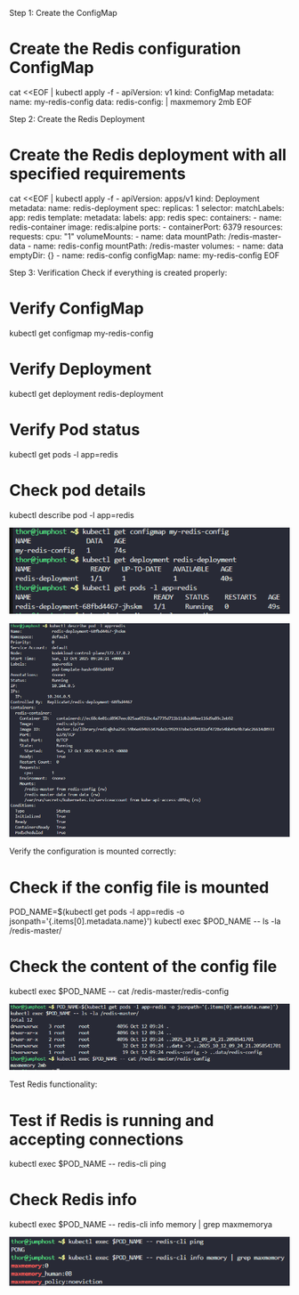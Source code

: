 Step 1: Create the ConfigMap

# Create the Redis configuration ConfigMap
cat <<EOF | kubectl apply -f -
apiVersion: v1
kind: ConfigMap
metadata:
  name: my-redis-config
data:
  redis-config: |
    maxmemory 2mb
EOF

Step 2: Create the Redis Deployment

# Create the Redis deployment with all specified requirements
cat <<EOF | kubectl apply -f -
apiVersion: apps/v1
kind: Deployment
metadata:
  name: redis-deployment
spec:
  replicas: 1
  selector:
    matchLabels:
      app: redis
  template:
    metadata:
      labels:
        app: redis
    spec:
      containers:
      - name: redis-container
        image: redis:alpine
        ports:
        - containerPort: 6379
        resources:
          requests:
            cpu: "1"
        volumeMounts:
        - name: data
          mountPath: /redis-master-data
        - name: redis-config
          mountPath: /redis-master
      volumes:
      - name: data
        emptyDir: {}
      - name: redis-config
        configMap:
          name: my-redis-config
EOF

 Step 3: Verification
Check if everything is created properly:

# Verify ConfigMap
kubectl get configmap my-redis-config

# Verify Deployment
kubectl get deployment redis-deployment

# Verify Pod status
kubectl get pods -l app=redis

# Check pod details
kubectl describe pod -l app=redis

![alt text](image.png)

![alt text](image-1.png)

Verify the configuration is mounted correctly:

# Check if the config file is mounted
POD_NAME=$(kubectl get pods -l app=redis -o jsonpath='{.items[0].metadata.name}')
kubectl exec $POD_NAME -- ls -la /redis-master/


# Check the content of the config file
kubectl exec $POD_NAME -- cat /redis-master/redis-config

![alt text](image-2.png)

Test Redis functionality:

# Test if Redis is running and accepting connections
kubectl exec $POD_NAME -- redis-cli ping

# Check Redis info
kubectl exec $POD_NAME -- redis-cli info memory | grep maxmemorya

![alt text](image-3.png)